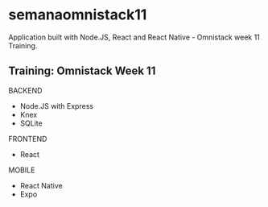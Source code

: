 # semanaomnistack11
Application built with Node.JS, React and React Native - Omnistack week 11 Training.

Training: Omnistack Week 11
---------------------------------------

BACKEND
- Node.JS with Express
- Knex
- SQLite

FRONTEND
- React

MOBILE
- React Native
- Expo
